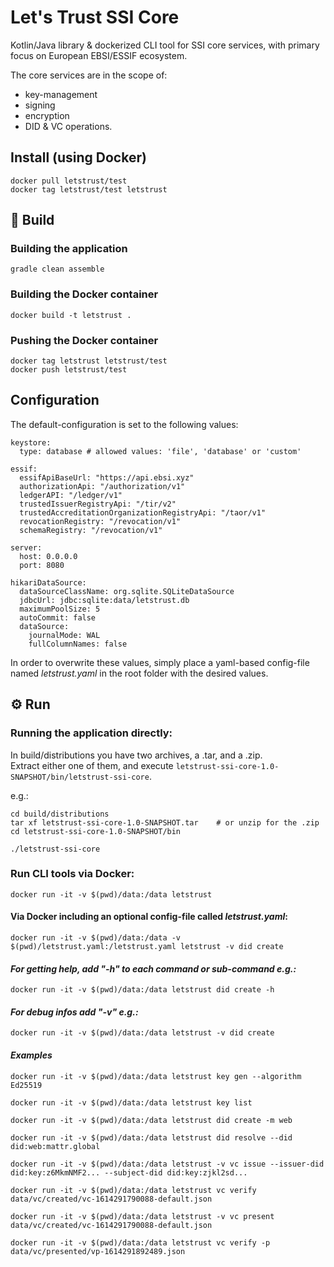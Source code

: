 # Let's Trust SSI Core

Kotlin/Java library & dockerized CLI tool for SSI core services, with primary focus on European EBSI/ESSIF ecosystem.

The core services are in the scope of:

  - key-management
  - signing
  - encryption
  - DID & VC operations.

## Install (using Docker)

    docker pull letstrust/test
    docker tag letstrust/test letstrust

## :hammer: Build

### Building the application
    gradle clean assemble

### Building the Docker container
    docker build -t letstrust .

### Pushing the Docker container
    docker tag letstrust letstrust/test
    docker push letstrust/test

## Configuration

The default-configuration is set to the following values:

````
keystore:
  type: database # allowed values: 'file', 'database' or 'custom'

essif:
  essifApiBaseUrl: "https://api.ebsi.xyz"
  authorizationApi: "/authorization/v1"
  ledgerAPI: "/ledger/v1"
  trustedIssuerRegistryApi: "/tir/v2"
  trustedAccreditationOrganizationRegistryApi: "/taor/v1"
  revocationRegistry: "/revocation/v1"
  schemaRegistry: "/revocation/v1"

server:
  host: 0.0.0.0
  port: 8080

hikariDataSource:
  dataSourceClassName: org.sqlite.SQLiteDataSource
  jdbcUrl: jdbc:sqlite:data/letstrust.db
  maximumPoolSize: 5
  autoCommit: false
  dataSource:
    journalMode: WAL
    fullColumnNames: false
````

In order to overwrite these values, simply place a yaml-based config-file named _letstrust.yaml_ in the root folder with the desired values.


## :gear: Run

### Running the application directly:

In build/distributions you have two archives, a .tar, and a .zip.  
Extract either one of them, and execute `letstrust-ssi-core-1.0-SNAPSHOT/bin/letstrust-ssi-core`.

e.g.:

    cd build/distributions
    tar xf letstrust-ssi-core-1.0-SNAPSHOT.tar    # or unzip for the .zip
    cd letstrust-ssi-core-1.0-SNAPSHOT/bin

    ./letstrust-ssi-core

### Run CLI tools via Docker:

    docker run -it -v $(pwd)/data:/data letstrust

#### Via Docker including an optional config-file called _letstrust.yaml_:

    docker run -it -v $(pwd)/data:/data -v $(pwd)/letstrust.yaml:/letstrust.yaml letstrust -v did create

#### _For getting help, add "-h" to each command or sub-command e.g.:_

    docker run -it -v $(pwd)/data:/data letstrust did create -h

#### _For debug infos add "-v" e.g.:_
    
    docker run -it -v $(pwd)/data:/data letstrust -v did create

#### _Examples_ 

    docker run -it -v $(pwd)/data:/data letstrust key gen --algorithm Ed25519

    docker run -it -v $(pwd)/data:/data letstrust key list

    docker run -it -v $(pwd)/data:/data letstrust did create -m web

    docker run -it -v $(pwd)/data:/data letstrust did resolve --did did:web:mattr.global

    docker run -it -v $(pwd)/data:/data letstrust -v vc issue --issuer-did did:key:z6MkmNMF2... --subject-did did:key:zjkl2sd...

    docker run -it -v $(pwd)/data:/data letstrust vc verify data/vc/created/vc-1614291790088-default.json

    docker run -it -v $(pwd)/data:/data letstrust -v vc present data/vc/created/vc-1614291790088-default.json

    docker run -it -v $(pwd)/data:/data letstrust vc verify -p data/vc/presented/vp-1614291892489.json


